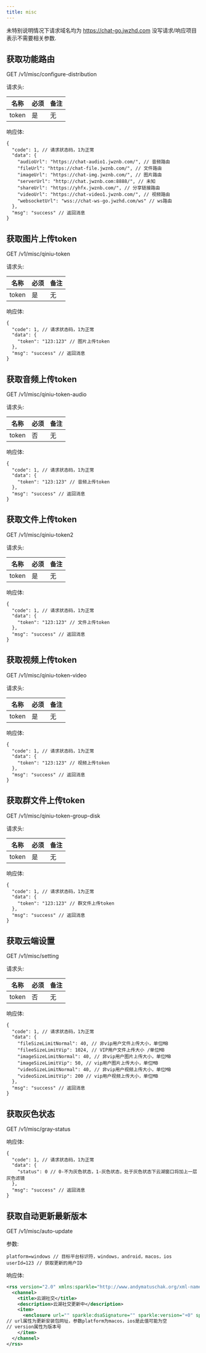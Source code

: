 ```yaml
---
title: misc
---
```


未特别说明情况下请求域名均为 https://chat-go.jwzhd.com
没写请求/响应项目表示不需要相关参数.  

## 获取功能路由

GET /v1/misc/configure-distribution

请求头:  

|名称|必须|备注|
|-----|-----|-----|
|token|是|无|

响应体:  
```JSONC
{
  "code": 1, // 请求状态码，1为正常
  "data": {
    "audioUrl": "https://chat-audio1.jwznb.com/", // 音频路由
    "fileUrl": "https://chat-file.jwznb.com/", // 文件路由
    "imageUrl": "https://chat-img.jwznb.com/", // 图片路由
    "serverUrl": "http://chat.jwznb.com:8888/", // 未知
    "shareUrl": "https://yhfx.jwznb.com/", // 分享链接路由
    "videoUrl": "https://chat-video1.jwznb.com/", // 视频路由
    "websocketUrl": "wss://chat-ws-go.jwzhd.com/ws" // ws路由
  },
  "msg": "success" // 返回消息
}
```

## 获取图片上传token

GET /v1/misc/qiniu-token

请求头:  

|名称|必须|备注|
|-----|-----|-----|
|token|是|无|

响应体:  
```JSONC
{
  "code": 1, // 请求状态码，1为正常
  "data": {
    "token": "123:123" // 图片上传token
  },
  "msg": "success" // 返回消息
}
```

## 获取音频上传token

GET /v1/misc/qiniu-token-audio

请求头:  

|名称|必须|备注|
|-----|-----|-----|
|token|否|无|

响应体:  
```JSONC
{
  "code": 1, // 请求状态码，1为正常
  "data": {
    "token": "123:123" // 音频上传token
  },
  "msg": "success" // 返回消息
}
```

## 获取文件上传token

GET /v1/misc/qiniu-token2

请求头:  

|名称|必须|备注|
|-----|-----|-----|
|token|是|无|

响应体:  
```JSONC
{
  "code": 1, // 请求状态码，1为正常
  "data": {
    "token": "123:123" // 文件上传token
  },
  "msg": "success" // 返回消息
}
```

## 获取视频上传token

GET /v1/misc/qiniu-token-video

请求头:  

|名称|必须|备注|
|-----|-----|-----|
|token|是|无|

响应体:  
```JSONC
{
  "code": 1, // 请求状态码，1为正常
  "data": {
    "token": "123:123" // 视频上传token
  },
  "msg": "success" // 返回消息
}
```

## 获取群文件上传token

GET /v1/misc/qiniu-token-group-disk

请求头:  

|名称|必须|备注|
|-----|-----|-----|
|token|是|无|

响应体:  
```JSONC
{
  "code": 1, // 请求状态码，1为正常
  "data": {
    "token": "123:123" // 群文件上传token
  },
  "msg": "success" // 返回消息
}
```

## 获取云端设置

GET /v1/misc/setting

请求头:  

|名称|必须|备注|
|-----|-----|-----|
|token|否|无|

响应体:  
```JSONC
{
  "code": 1, // 请求状态码，1为正常
  "data": {
    "fileSizeLimitNormal": 40, // 非vip用户文件上传大小，单位MB
    "fileeSizeLimitVip": 1024, // VIP用户文件上传大小 /单位MB
    "imageSizeLimitNormal": 40, // 非vip用户图片上传大小，单位MB
    "imageSizeLimitVip": 50, // vip用户图片上传大小，单位MB
    "videoSizeLimitNormal": 40, // 非vip用户视频上传大小，单位MB
    "videoSizeLimitVip": 200 // vip用户视频上传大小，单位MB
  },
  "msg": "success" // 返回消息
}
```

## 获取灰色状态

GET /v1/misc/gray-status

响应体:  
```JSONC
{
  "code": 1, // 请求状态码，1为正常
  "data": {
    "status": 0 // 0-不为灰色状态，1-灰色状态，处于灰色状态下云湖窗口将加上一层灰色滤镜
  },
  "msg": "success" // 返回消息
}
```

## 获取自动更新最新版本

GET /v1/misc/auto-update

参数:  
```
platform=windows // 目标平台标识符，windows，android，macos，ios
userId=123 // 获取更新的用户ID
```

响应体:  
```XML
<rss version="2.0" xmlns:sparkle="http://www.andymatuschak.org/xml-namespaces/sparkle">
  <channel>
    <title>云湖社交</title>
    <description>云湖社交更新中</description>
    <item>
      <enclosure url="" sparkle:dsaSignature="" sparkle:version="+0" sparkle:os="windows" length="0" type="application/octet-stream"></enclosure>
// url属性为更新安装包网址，参数platform为macos，ios是此值可能为空
// version属性为版本号
    </item>
  </channel>
</rss>
```
